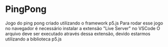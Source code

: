 # PingPong
 Jogo do ping pong criado utilizando o framework p5.js
  Para rodar esse jogo no navegador é necessário instalar a extensão "Live Server" no VSCode 
  O arquivo deve ser executado através dessa extensão, devido estarmos utilizando a biblioteca p5.js 